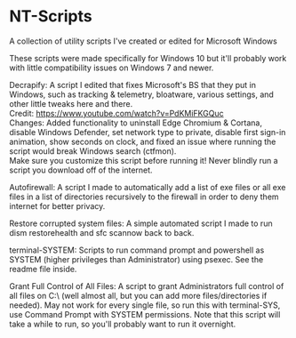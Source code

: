 # NT-Scripts
A collection of utility scripts I've created or edited for Microsoft Windows

These scripts were made specifically for Windows 10 but it'll probably work with little compatibility issues on Windows 7 and newer.


Decrapify: A script I edited that fixes Microsoft's BS that they put in Windows, such as tracking & telemetry, bloatware, various settings, and other little tweaks here and there.  
Credit: https://www.youtube.com/watch?v=PdKMiFKGQuc  
Changes: Added functionality to uninstall Edge Chromium & Cortana, disable Windows Defender, set network type to private, disable first sign-in animation, show seconds on clock, and fixed an issue where running the script would break Windows search (ctfmon).  
Make sure you customize this script before running it! Never blindly run a script you download off of the internet.

Autofirewall: A script I made to automatically add a list of exe files or all exe files in a list of directories recursively to the firewall in order to deny them internet for better privacy.

Restore corrupted system files: A simple automated script I made to run dism restorehealth and sfc scannow back to back.

terminal-SYSTEM: Scripts to run command prompt and powershell as SYSTEM (higher privileges than Administrator) using psexec. See the readme file inside.

Grant Full Control of All Files: A script to grant Administrators full control of all files on C:\ (well almost all, but you can add more files/directories if needed). May not work for every single file, so run this with terminal-SYS, use Command Prompt with SYSTEM permissions. Note that this script will take a while to run, so you'll probably want to run it overnight.
